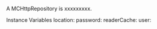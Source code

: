 A MCHttpRepository is xxxxxxxxx.Instance Variables	location:		<Object>	password:		<Object>	readerCache:		<Object>	user:		<Object>location	- xxxxxpassword	- xxxxxreaderCache	- xxxxxuser	- xxxxx